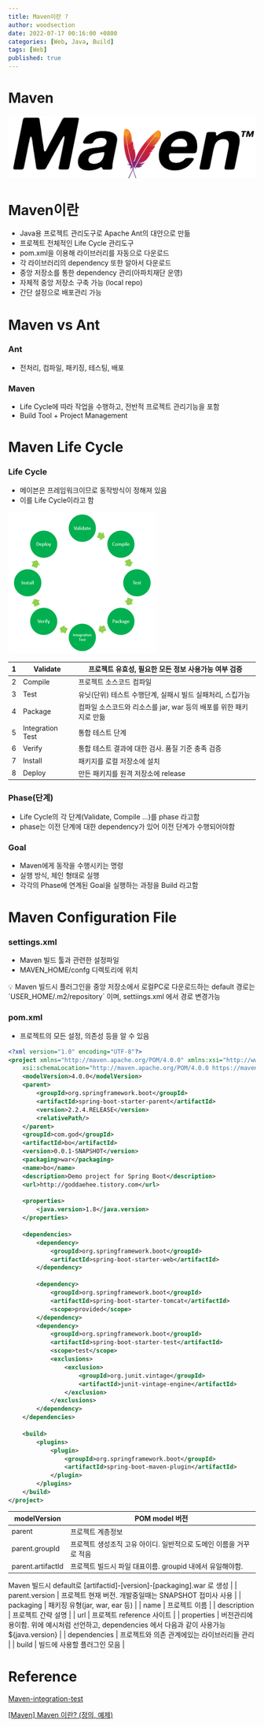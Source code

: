```yaml
---
title: Maven이란 ?
author: woodsection
date: 2022-07-17 00:16:00 +0800
categories: [Web, Java, Build]
tags: [Web]
published: true
---
```


# Maven

![Untitled](/assets/img/posts/2022/07/17/maven/Untitled.png)

# Maven이란

- Java용 프로젝트 관리도구로 Apache Ant의 대안으로 만듦
- 프로젝트 전체적인 Life Cycle 관리도구
- pom.xml을 이용해 라이브러리를 자동으로 다운로드
- 각 라이브러리의 dependency 또한 알아서 다운로드
- 중앙 저장소를 통한 dependency 관리(아파치재단 운영)
- 자체적 중앙 저장소 구축 가능 (local repo)
- 간단 설정으로 배포관리 가능

# Maven vs Ant

### Ant

- 전처리, 컴파일, 패키징, 테스팅, 배포

### Maven

- Life Cycle에 따라 작업을 수행하고, 전반적 프로젝트 관리기능을 포함
- Build Tool + Project Management

# Maven Life Cycle

### Life Cycle

- 메이븐은 프레임워크이므로 동작방식이 정해져 있음
- 이를 Life Cycle이라고 함

![Untitled](/assets/img/posts/2022/07/17/maven/Untitled1.png)

| 1 | Validate | 프로젝트 유효성, 필요한 모든 정보 사용가능 여부 검증 |
| --- | --- | --- |
| 2 | Compile | 프로젝트 소스코드 컴파일 |
| 3 | Test | 유닛(단위) 테스트 수행단계, 실패시 빌드 실패처리, 스킵가능 |
| 4 | Package | 컴파일 소스코드와 리소스를 jar, war 등의 배포를 위한 패키지로 만듦 |
| 5 | Integration Test | 통합 테스트 단계 |
| 6 | Verify | 통합 테스트 결과에 대한 검사. 품질 기준 충족 검증 |
| 7 | Install | 패키지를 로컬 저장소에 설치 |
| 8 | Deploy | 만든 패키지를 원격 저장소에 release |

### Phase(단계)

- Life Cycle의 각 단계(Validate, Compile ...)를 phase 라고함
- phase는 이전 단계에 대한 dependency가 있어 이전 단계가 수행되어야함

### Goal

- Maven에게 동작을 수행시키는 명령
- 실행 방식, 체인 형태로 실행
- 각각의 Phase에 연계된 Goal을 실행하는 과정을 Build 라고함

# Maven Configuration File

### settings.xml

- Maven 빌드 툴과 관련한 설정파일
- MAVEN_HOME/confg 디렉토리에 위치

<aside>
💡 Maven 빌드시 플러그인을 중앙 저장소에서 로컬PC로 다운로드하는 default 경로는
`USER_HOME/.m2/repository` 이며, settiings.xml 에서 경로 변경가능

</aside>

### pom.xml

- 프로젝트의 모든 설정, 의존성 등을 알 수 있음

```xml
<?xml version="1.0" encoding="UTF-8"?>
<project xmlns="http://maven.apache.org/POM/4.0.0" xmlns:xsi="http://www.w3.org/2001/XMLSchema-instance"
	xsi:schemaLocation="http://maven.apache.org/POM/4.0.0 https://maven.apache.org/xsd/maven-4.0.0.xsd">
	<modelVersion>4.0.0</modelVersion>
	<parent>
		<groupId>org.springframework.boot</groupId>
		<artifactId>spring-boot-starter-parent</artifactId>
		<version>2.2.4.RELEASE</version>
		<relativePath/>
	</parent>
	<groupId>com.god</groupId> 
	<artifactId>bo</artifactId>
	<version>0.0.1-SNAPSHOT</version>
	<packaging>war</packaging>
	<name>bo</name>
	<description>Demo project for Spring Boot</description>
	<url>http://goddaehee.tistory.com</url>

	<properties>
		<java.version>1.8</java.version>
	</properties>

	<dependencies>
		<dependency>
			<groupId>org.springframework.boot</groupId>
			<artifactId>spring-boot-starter-web</artifactId>
		</dependency>

		<dependency>
			<groupId>org.springframework.boot</groupId>
			<artifactId>spring-boot-starter-tomcat</artifactId>
			<scope>provided</scope>
		</dependency>
		<dependency>
			<groupId>org.springframework.boot</groupId>
			<artifactId>spring-boot-starter-test</artifactId>
			<scope>test</scope>
			<exclusions>
				<exclusion>
					<groupId>org.junit.vintage</groupId>
					<artifactId>junit-vintage-engine</artifactId>
				</exclusion>
			</exclusions>
		</dependency>
	</dependencies>

	<build>
		<plugins>
			<plugin>
				<groupId>org.springframework.boot</groupId>
				<artifactId>spring-boot-maven-plugin</artifactId>
			</plugin>
		</plugins>
	</build>
</project>
```

| modelVersion | POM model 버전 |
| --- | --- |
| parent | 프로젝트 계층정보 |
| parent.groupId | 프로젝트 생성조직 고유 아이디. 일반적으로 도메인 이름을 거꾸로 적음 |
| parent.artifactId | 프로젝트 빌드시 파일 대표이름. groupid 내에서 유일해야함. 
Maven 빌드시 default로 
[artifactid]-[version]-[packaging].war 로 생성 |
| parent.version | 프로젝트 현재 버전. 개발중일때는 SNAPSHOT 접미사 사용 |
| packaging | 패키징 유형(jar, war, ear 등) |
| name | 프로젝트 이름 |
| description | 프로젝트 간략 설명 |
| url | 프로젝트 reference 사이트 |
| properties | 버전관리에 용이함. 위에 예시처럼 선언하고, dependencies 에서 다음과 같이 사용가능
<version>${java.version}</version> |
| dependencies | 프로젝트와 의존 관계에있는 라이브러리들 관리 |
| build | 빌드에 사용할 플러그인 모음 |


# Reference

[Maven-integration-test](https://www.baeldung.com/maven-integration-test)

[[Maven] Maven 이란? (정의, 예제)](https://goddaehee.tistory.com/199)
